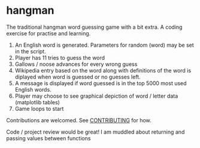# hangman

The traditional hangman word guessing game with a bit extra. A coding exercise for practise and learning. 

1. An English word is generated. Parameters for random (word) may be set in the script.
2. Player has 11 tries to guess the word
3. Gallows / noose advances for every wrong guess
4. Wikipedia entry based on the word along with definitions of the word is diplayed when word is guessed or no guesses left.
5. A message is displayed if word guessed is in the top 5000 most used English words.
6. Player may choose to see graphical depiction of word / letter data (matplotlib tables)
7. Game loops to start

Contributions are welcomed. See [CONTRIBUTING](https://github.com/alxtrnr/hangman/blob/master/CONTRIBUTING.md) for how.

Code / project review would be great! I am muddled about returning and passing values between functions
